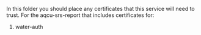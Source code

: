 In this folder you should place any certificates that this service will need to trust. For the aqcu-srs-report that includes certificates for:

1. water-auth
